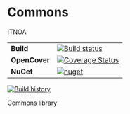 # Commons
ITNOA

| | |
| --- | --- |
| **Build** | [![Build status](https://ci.appveyor.com/api/projects/status/rqa6mmejdix3swlq?svg=true)](https://ci.appveyor.com/project/BSVN/commons) |
| **OpenCover** | [![Coverage Status](https://coveralls.io/repos/github/BSVN/Commons/badge.svg?branch=master)](https://coveralls.io/github/BSVN/Commons?branch=master) |
| **NuGet** | [![nuget](https://img.shields.io/nuget/v/BSN.Commons.svg)](https://www.nuget.org/packages/BSN.Commons/)
  
[![Build history](https://buildstats.info/appveyor/chart/BSVN/commons)](https://ci.appveyor.com/project/BSVN/commons/history)

Commons library

